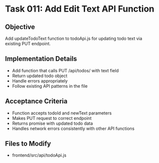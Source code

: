 # Task 011: Add Edit Text API Function

## Objective
Add updateTodoText function to todoApi.js for updating todo text via existing PUT endpoint.

## Implementation Details
- Add function that calls PUT /api/todos/<id> with text field
- Return updated todo object
- Handle errors appropriately
- Follow existing API patterns in the file

## Acceptance Criteria
- Function accepts todoId and newText parameters
- Makes PUT request to correct endpoint
- Returns promise with updated todo data
- Handles network errors consistently with other API functions

## Files to Modify
- frontend/src/api/todoApi.js